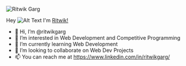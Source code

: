 ![Ritwik Garg](https://user-images.githubusercontent.com/81905343/185743752-5a87c529-f94b-4cca-aed2-102a2fd58a34.png)


Hey ![Alt Text](https://tenor.com/view/wave-hello-emote-flat-waving-gif-22026836) I'm [Ritwik!](https://www.linkedin.com/in/ritwikgarg/)


- 👋 Hi, I’m @ritwikgarg
- 👀 I’m interested in Web Development and Competitive Programming
- 🌱 I’m currently learning Web Development
- 💞️ I’m looking to collaborate on Web Dev Projects
- 📫 You can reach me at https://www.linkedin.com/in/ritwikgarg/

<!---
ritwikgarg/ritwikgarg is a ✨ special ✨ repository because its `README.md` (this file) appears on your GitHub profile.
You can click the Preview link to take a look at your changes.
--->

